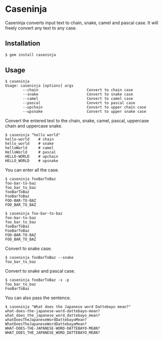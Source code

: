 # Caseninja

Caseninja converts input text to chain, snake, camel and pascal case. It will freely convert any text to any case.

## Installation

```ruby
$ gem install caseninja
```

## Usage

```
$ caseninja
Usage: caseninja [options] args
        --chain                      Convert to chain case
        --snake                      Convert to snake case
        --camel                      Convert to camel case
        --pascal                     Convert to pascal case
        --upchain                    Convert to upper chain case
        --upsnake                    Convert to upper snake case
```

Convert the entered text to the chain, snake, camel, pascal, uppercase chain and uppercase snake.

```
$ caseninja "hello world"
hello-world    # chain
hello_world    # snake
helloWorld     # camel
HelloWorld     # pascal
HELLO-WORLD    # upchain
HELLO_WORLD    # upsnake
```

You can enter all the case.

```
$ caseninja fooBarToBaz
foo-bar-to-baz
foo_bar_to_baz
fooBarToBaz
FooBarToBaz
FOO-BAR-TO-BAZ
FOO_BAR_TO_BAZ

$ caseninja foo-bar-to-baz
foo-bar-to-baz
foo_bar_to_baz
fooBarToBaz
FooBarToBaz
FOO-BAR-TO-BAZ
FOO_BAR_TO_BAZ
```

Convert to snake case.

```
$ caseninja fooBarToBaz --snake
foo_bar_to_baz
```

Convert to snake and pascal case.

```
$ caseninja fooBarToBaz -s -p
foo_bar_to_baz
FooBarToBaz
```

You can also pass the sentence.

```
$ caseninja "What does the Japanese word Dattebayo mean?"
what-does-the-japanese-word-dattebayo-mean?
what_does_the_japanese_word_dattebayo_mean?
whatDoesTheJapaneseWordDattebayoMean?
WhatDoesTheJapaneseWordDattebayoMean?
WHAT-DOES-THE-JAPANESE-WORD-DATTEBAYO-MEAN?
WHAT_DOES_THE_JAPANESE_WORD_DATTEBAYO_MEAN?
```
